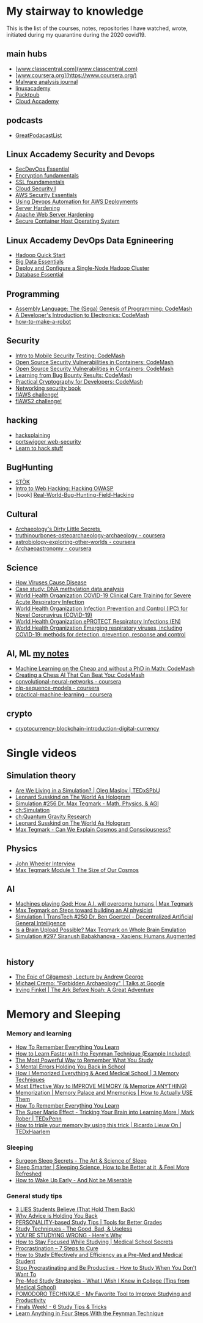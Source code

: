 # My stairway to knowledge
This is the list of the courses, notes, repositories I have watched, wrote, initiated during my quarantine during the 2020 covid19.

## main hubs
- [www.classcentral.com](www.classcentral.com)
- [www.coursera.org](https://www.coursera.org/)
- [Malware analysis journal](https://github.com/H3xFiles/malwareanalysis_journal/blob/master/february2020.md)
- [linuxacademy](https://linuxacademy.com)
- [Packtpub](https://subscription.packtpub.com)
- [Cloud Accademy](https://cloudacademy.com/)

## podcasts
- [GreatPodacastList](https://github.com/H3xFiles/GreatPodacastList)

## Linux Accademy Security and Devops
- [SecDevOps Essential](https://linuxacademy.com/course/dev-sec-ops-essentials/)
- [Encryption fundamentals](https://linuxacademy.com/course/encryption-fundamentals/)
- [SSL foundamentals](https://linuxacademy.com/course/secure-socket-layer-fundamentals/)
- [Cloud Security I](https://linuxacademy.com/course/cloud-security-fundamentals/)
- [AWS Security Essentials](https://linuxacademy.com/course/aws-security-essentials/)
- [Using Devops Automation for AWS Deployments](https://linuxacademy.com/course/using-devops-automation-for-aws-deployments/)
- [Server Hardening](https://linuxacademy.com/course/server-hardening-fundamentals/)
- [Apache Web Server Hardening](https://linuxacademy.com/course/hardening-apache-web-server/)
- [Secure Container Host Operating System](https://linuxacademy.com/course/secure-container-host-operating-system/)

## Linux Accademy DevOps Data Egnineering
- [Hadoop Quick Start](https://linuxacademy.com/course/hadoop-quick-start/)
- [Big Data Essentials](https://linuxacademy.com/course/big-data-essentials/)
- [Deploy and Configure a Single-Node Hadoop Cluster](https://linuxacademy.com/hands-on-lab/53d9eb12-943a-46f4-a5e0-841e66459b51/)
- [Database Essential](https://linuxacademy.com/course/database-essentials/)

## Programming
- [Assembly Language: The (Sega) Genesis of Programming: CodeMash](https://www.pluralsight.com/courses/codemash-session-97)
- [A Developer's Introduction to Electronics: CodeMash](https://www.pluralsight.com/courses/codemash-session-35)
- [how-to-make-a-robot](https://www.robotshop.com/community/tutorials/show/how-to-make-a-robot-lesson-10-programming-your-robot)

## Security
- [Intro to Mobile Security Testing: CodeMash](https://app.pluralsight.com/player?name=0c0092f1-3367-447b-9223-d6b166b2a29b&mode=live&clip=0&course=codemash-session-44)
- [Open Source Security Vulnerabilities in Containers: CodeMash](https://app.pluralsight.com/player?name=c5bd07a4-362b-4775-b1d7-cdbb45bf18d5&mode=live&clip=0&course=codemash-session-41)
- [Open Source Security Vulnerabilities in Containers: CodeMash](https://app.pluralsight.com/player?name=c5bd07a4-362b-4775-b1d7-cdbb45bf18d5&mode=live&clip=0&course=codemash-session-41)
- [Learning from Bug Bounty Results: CodeMash](https://app.pluralsight.com/player?name=19dff2b0-9f9f-47c9-a939-abc3cd6f2a4f&mode=live&clip=0&course=codemash-session-49)
- [Practical Cryptography for Developers: CodeMash](https://app.pluralsight.com/player?name=c0c39038-7d8c-4396-ab3f-fbe6bfd63635&mode=live&clip=0&course=codemash-session-39)
- [Networking security book](https://gendersec.tacticaltech.org/wiki/index.php/Networking_concepts)
- [flAWS challenge!](http://flaws.cloud/hint1.html)
- [flAWS2 challenge!](http://flaws2.cloud/)

## hacking
- [hacksplaining](https://www.hacksplaining.com/)
- [portswigger web-security](https://portswigger.net/web-security)
- [Learn to hack stuff](https://www.hacker101.com/videos)

## BugHunting
- [STÖK](https://www.youtube.com/channel/UCQN2DsjnYH60SFBIA6IkNwg/videos)
- [Intro to Web Hacking: Hacking OWASP](https://www.twitch.tv/videos/579865758)
- [book] [Real-World-Bug-Hunting-Field-Hacking](https://www.amazon.co.uk/Real-World-Bug-Hunting-Field-Hacking-ebook/dp/B072SQZ2LG/ref=pd_sim_351_8?_encoding=UTF8&pd_rd_i=B072SQZ2LG&pd_rd_r=2943f6c5-808b-4fb9-b9f4-29e394fb8b7c&pd_rd_w=nff2j&pd_rd_wg=JN3WN&pf_rd_p=16077870-bd76-4a97-bf5d-39a5e27f77d1&pf_rd_r=P2NP10MC1JX6FMWBNHSD&psc=1&refRID=P2NP10MC1JX6FMWBNHSD)


## Cultural
- [ Archaeology's Dirty Little Secrets ](https://www.classcentral.com/course/secrets-513)<img src="https://raw.githubusercontent.com/frankietyrine/covid19coursesonline/master/yes.png"  height="12" width="12">
- [truthinourbones-osteoarchaeology-archaeology - coursera](https://www.coursera.org/learn/truthinourbones-osteoarchaeology-archaeology)<img src="https://raw.githubusercontent.com/frankietyrine/covid19coursesonline/master/yes.png"  height="12" width="12">
- [astrobiology-exploring-other-worlds - coursera](https://www.coursera.org/learn/astrobiology-exploring-other-worlds)
- [Archaeoastronomy - coursera](https://www.coursera.org/learn/archaeoastronomy#syllabus)<img src="https://raw.githubusercontent.com/frankietyrine/covid19coursesonline/master/yes.png"  height="12" width="12">

## Science
- [How Viruses Cause Disease](https://www.my-mooc.com/en/mooc/virology2/)
- [Case study: DNA methylation data analysis ](https://www.classcentral.com/course/edx-case-study-dna-methylation-data-analysis-2980)
- [World Health Organization COVID-19 Clinical Care Training for Severe Acute Respiratory Infection](https://openwho.org/courses/severe-acute-respiratory-infection)
- [World Health Organization Infection Prevention and Control (IPC) for Novel Coronavirus (COVID-19) ](https://openwho.org/courses/COVID-19-IPC-EN)
- [World Health Organization ePROTECT Respiratory Infections (EN)](https://openwho.org/courses/eprotect-acute-respiratory-infections)
- [World Health Organization Emerging respiratory viruses, including COVID-19: methods for detection, prevention, response and control](https://openwho.org/courses/introduction-to-ncov)

## AI, ML [my notes](https://github.com/H3xFiles/MachineLearningNotes)
- [Machine Learning on the Cheap and without a PhD in Math: CodeMash](https://www.pluralsight.com/courses/codemash-session-51)
- [Creating a Chess AI That Can Beat You: CodeMash](https://www.pluralsight.com/courses/codemash-session-111)
- [convolutional-neural-networks - coursera](https://www.coursera.org/learn/convolutional-neural-networks?specialization=deep-learning)
- [nlp-sequence-models - coursera](https://www.coursera.org/learn/nlp-sequence-models#syllabus)
- [practical-machine-learning  - coursera](https://www.coursera.org/learn/practical-machine-learning#syllabus)

## crypto
- [cryptocurrency-blockchain-introduction-digital-currency](https://www.coursera.org/learn/wharton-cryptocurrency-blockchain-introduction-digital-currency/lecture/3IJPP/introduction-and-summary)

# Single videos
## Simulation theory
- [Are We Living in a Simulation? | Oleg Maslov | TEDxSPbU](https://www.youtube.com/watch?v=b5c7Rq4ZQaA)<img src="https://raw.githubusercontent.com/frankietyrine/covid19coursesonline/master/yes.png"  height="12" width="12">
- [Leonard Susskind on The World As Hologram](https://www.youtube.com/watch?v=2DIl3Hfh9tY&t=3s)<img src="https://raw.githubusercontent.com/frankietyrine/covid19coursesonline/master/yes.png"  height="12" width="12">
- [Simulation #256 Dr. Max Tegmark - Math, Physics, & AGI](https://www.youtube.com/watch?v=BBYkS4eXkAY)<img src="https://raw.githubusercontent.com/frankietyrine/covid19coursesonline/master/yes.png"  height="12" width="12">
- [ch:Simulation ](https://www.youtube.com/channel/UC6JhS4GvWf3AJfOTfkrse2w)
- [ch:Quantum Gravity Research](https://www.youtube.com/channel/UCUyk0KLo7JPLCCh4oRNLzsQ)
- [Leonard Susskind on The World As Hologram](https://www.youtube.com/watch?v=2DIl3Hfh9tY&t=3s)<img src="https://raw.githubusercontent.com/frankietyrine/covid19coursesonline/master/yes.png"  height="12" width="12">
- [Max Tegmark - Can We Explain Cosmos and Consciousness?](https://www.youtube.com/watch?v=YP8mORuoGjA)

## Physics
- [John Wheeler Interview](https://www.youtube.com/playlist?list=PLVV0r6CmEsFzVlqiUh95Q881umWUPjQbB)
- [Max Tegmark Module 1: The Size of Our Cosmos](https://www.youtube.com/watch?v=5K2o2QYriqY)

## AI
- [Machines playing God: How A.I. will overcome humans | Max Tegmark](https://www.youtube.com/watch?v=p9eLpRbRk4c)<img src="https://raw.githubusercontent.com/frankietyrine/covid19coursesonline/master/yes.png"  height="12" width="12">
- [Max Tegmark on Steps toward building an AI physicist](https://www.youtube.com/watch?v=9atnfAHBfSI)
- [Simulation | TransTech #250 Dr. Ben Goertzel - Decentralized Artificial General Intelligence](https://www.youtube.com/watch?v=9atnfAHBfSI)<img src="https://raw.githubusercontent.com/frankietyrine/covid19coursesonline/master/yes.png"  height="12" width="12"><img src="https://raw.githubusercontent.com/frankietyrine/covid19coursesonline/master/yes.png"  height="12" width="12">
- [Is a Brain Upload Possible? Max Tegmark on Whole Brain Emulation](https://www.youtube.com/watch?v=L5rNDCC-o2U)<img src="https://raw.githubusercontent.com/frankietyrine/covid19coursesonline/master/yes.png"  height="12" width="12">
- [Simulation #297 Siranush Babakhanova - Xapiens: Humans Augmented](https://www.youtube.com/watch?v=S8gFgIX92Nw)<img src="https://raw.githubusercontent.com/frankietyrine/covid19coursesonline/master/yes.png"  height="12" width="12">


## history
- [The Epic of Gilgamesh, Lecture by Andrew George](https://www.youtube.com/watch?v=Rd7MrGy_tEg)<img src="https://raw.githubusercontent.com/frankietyrine/covid19coursesonline/master/yes.png"  height="12" width="12">
- [Michael Cremo: "Forbidden Archaeology" | Talks at Google](https://www.youtube.com/watch?v=DKfGC3P9KoQ)<img src="https://raw.githubusercontent.com/frankietyrine/covid19coursesonline/master/yes.png"  height="12" width="12">
- [Irving Finkel | The Ark Before Noah: A Great Adventure](https://www.youtube.com/watch?v=s_fkpZSnz2I)

# Memory and Sleeping 
### Memory and learning 
- [How To Remember Everything You Learn](https://www.youtube.com/watch?v=V-UvSKe8jW4)
- [How to Learn Faster with the Feynman Technique (Example Included)](https://www.youtube.com/watch?v=_f-qkGJBPts)
- [The Most Powerful Way to Remember What You Study](https://www.youtube.com/watch?v=eVajQPuRmk8)
- [3 Mental Errors Holding You Back in School](https://www.youtube.com/watch?v=HsQSWyU5JHs)
- [How I Memorized Everything & Aced Medical School | 3 Memory Techniques](https://www.youtube.com/watch?v=J1dYrFwg5Hg)
- [Most Effective Way to IMPROVE MEMORY (& Memorize ANYTHING)](https://www.youtube.com/watch?v=G49R744t4Ew)
- [Memorization | Memory Palace and Mnemonics | How to Actually USE Them](https://www.youtube.com/watch?v=GcN4LcjLFd4)
- [How To Remember Everything You Learn](https://www.youtube.com/watch?v=V-UvSKe8jW4)
- [The Super Mario Effect - Tricking Your Brain into Learning More | Mark Rober | TEDxPenn](https://www.youtube.com/watch?v=9vJRopau0g0)<img src="https://raw.githubusercontent.com/frankietyrine/covid19coursesonline/master/yes.png"  height="12" width="12">
- [How to triple your memory by using this trick | Ricardo Lieuw On | TEDxHaarlem](https://www.youtube.com/watch?v=JsC9ZHi79jo)
### Sleeping
- [Surgeon Sleep Secrets - The Art & Science of Sleep](https://www.youtube.com/watch?v=aaYys7uGqZQ)
- [Sleep Smarter | Sleeping Science, How to be Better at it, & Feel More Refreshed](https://www.youtube.com/watch?v=Oq28WJpZfLg)
- [How to Wake Up Early - And Not be Miserable](https://www.youtube.com/watch?v=XtDc_iJ-j-M)
### General study tips
- [3 LIES Students Believe (That Hold Them Back)](https://www.youtube.com/watch?v=d7Ot9wPYuQw)
- [Why Advice is Holding You Back](https://www.youtube.com/watch?v=3VGFN1uVwQs)
- [PERSONALITY-based Study Tips | Tools for Better Grades](https://www.youtube.com/watch?v=H4rhSvqPM3s)
- [Study Techniques - The Good, Bad, & Useless](https://www.youtube.com/watch?v=w1cX89XgqUM)
- [YOU'RE STUDYING WRONG - Here's Why](https://www.youtube.com/watch?v=5-RERVb3K2U)
- [How to Stay Focused While Studying | Medical School Secrets](https://www.youtube.com/watch?v=Ev54RJdjOkU)
- [Procrastination – 7 Steps to Cure](https://www.youtube.com/watch?v=irp5ghCVNAM)
- [How to Study Effectively and Efficiency as a Pre-Med and Medical Student](https://www.youtube.com/watch?v=pL71FE-JYzk)
- [Stop Procrastinating and Be Productive - How to Study When You Don't Want To](https://www.youtube.com/watch?v=RFMgQshwGZE)
- [Pre-Med Study Strategies - What I Wish I Knew in College (Tips from Medical School)](https://www.youtube.com/watch?v=1JqFJdptTto)
- [POMODORO TECHNIQUE - My Favorite Tool to Improve Studying and Productivity](https://www.youtube.com/watch?v=mNBmG24djoY)
- [Finals Week! - 6 Study Tips & Tricks](https://www.youtube.com/watch?v=a9FduCpUhoI)
- [Learn Anything in Four Steps With the Feynman Technique](https://curiosity.com/topics/learn-anything-in-four-steps-with-the-feynman-technique-curiosity/)



